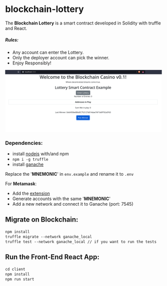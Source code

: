 # blockchain-lottery

  The **Blockchain Lottery** is a smart contract developed in Solidity with truffle and React. 

##### Rules:
  - Any account can enter the Lottery.
  - Only the deployer account can pick the winner.
  - Enjoy Responsibly!

![](https://github.com/Gmitsios/blockchain-lottery/blob/main/screenshot.png)

### Dependencies:

- install [nodejs](https://nodejs.org/en/) with/and npm
-  `npm i -g truffle`
- install [ganache](https://www.trufflesuite.com/ganache)

Replace the '**MNEMONIC**' in `env.example` and rename it to `.env`

For **Metamask**:
- Add the [extension](https://chrome.google.com/webstore/detail/metamask/nkbihfbeogaeaoehlefnkodbefgpgknn?hl=en)
- Generate accounts with the same '**MNEMONIC**'
- Add a new network and connect it to Ganache (port: 7545)

## Migrate on Blockchain:
    
    npm install
    truffle migrate --network ganache_local
    truffle test --network ganache_local // if you want to run the tests

## Run the Front-End React App:

    cd client
    npm install
    npm run start
   
   